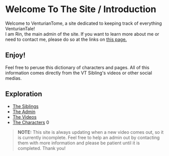 # Welcome To The Site / Introduction

Welcome to VenturianTome, a site dedicated to keeping track of everything VenturianTale!  
I am Rin, the main admin of the site. If you want to learn more about me or need to contact me, please do so at the links on
[this page.](chapter_2.html)

## Enjoy!
Feel free to peruse this dictionary of characters and pages. All of this information comes directly from the VT Sibling's videos or other social medias. 

## Exploration
- [The Siblings](chapter_3.html)
- [The Admin](chapter_2.html)
- [The Videos]()
- [The Characters](chapter_5.html)
0
> **NOTE:** This site is always updating when a new video comes out, so it is currently incomplete. Feel free to help an admin out by contacting them with more information and please be patient until it is completed. Thank you!